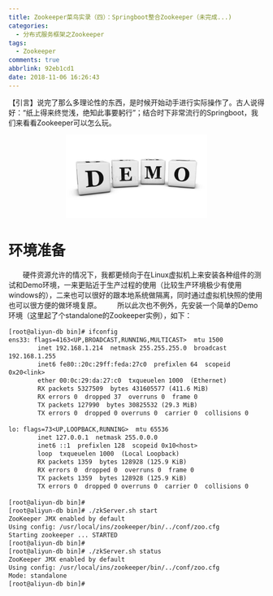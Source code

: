```yaml
---
title: Zookeeper菜鸟实录（四）：Springboot整合Zookeeper（未完成...)
categories:
  - 分布式服务框架之Zookeeper
tags:
  - Zookeeper
comments: true
abbrlink: 92eb1cd1
date: 2018-11-06 16:26:43
---
```

【引言】说完了那么多理论性的东西，是时候开始动手进行实际操作了。古人说得好：“纸上得来终觉浅，绝知此事要躬行”；结合时下非常流行的Springboot，我们来看看Zookeeper可以怎么玩。
<div align=center><img src="https://github.com/ttfisher/images/raw/master/public/000017.jpg" width="55%"/></div>
<!-- more -->

# 环境准备
&emsp;&emsp;硬件资源允许的情况下，我都更倾向于在Linux虚拟机上来安装各种组件的测试和Demo环境，一来更贴近于生产过程的使用（比较生产环境极少有使用windows的），二来也可以很好的跟本地系统做隔离，同时通过虚拟机快照的使用也可以很方便的做环境复原。
&emsp;&emsp;所以此次也不例外，先安装一个简单的Demo环境（这里起了个standalone的Zookeeper实例），如下：

```
[root@aliyun-db bin]# ifconfig
ens33: flags=4163<UP,BROADCAST,RUNNING,MULTICAST>  mtu 1500
        inet 192.168.1.214  netmask 255.255.255.0  broadcast 192.168.1.255
        inet6 fe80::20c:29ff:feda:27c0  prefixlen 64  scopeid 0x20<link>
        ether 00:0c:29:da:27:c0  txqueuelen 1000  (Ethernet)
        RX packets 5327509  bytes 431605577 (411.6 MiB)
        RX errors 0  dropped 37  overruns 0  frame 0
        TX packets 127990  bytes 30825532 (29.3 MiB)
        TX errors 0  dropped 0 overruns 0  carrier 0  collisions 0

lo: flags=73<UP,LOOPBACK,RUNNING>  mtu 65536
        inet 127.0.0.1  netmask 255.0.0.0
        inet6 ::1  prefixlen 128  scopeid 0x10<host>
        loop  txqueuelen 1000  (Local Loopback)
        RX packets 1359  bytes 128928 (125.9 KiB)
        RX errors 0  dropped 0  overruns 0  frame 0
        TX packets 1359  bytes 128928 (125.9 KiB)
        TX errors 0  dropped 0 overruns 0  carrier 0  collisions 0

[root@aliyun-db bin]# 
[root@aliyun-db bin]# ./zkServer.sh start
ZooKeeper JMX enabled by default
Using config: /usr/local/ins/zookeeper/bin/../conf/zoo.cfg
Starting zookeeper ... STARTED
[root@aliyun-db bin]# 
[root@aliyun-db bin]# ./zkServer.sh status
ZooKeeper JMX enabled by default
Using config: /usr/local/ins/zookeeper/bin/../conf/zoo.cfg
Mode: standalone
[root@aliyun-db bin]# 
```